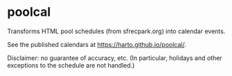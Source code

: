 # poolcal

Transforms HTML pool schedules (from sfrecpark.org) into calendar events.

See the published calendars at https://harto.github.io/poolcal/.

Disclaimer: no guarantee of accuracy, etc. (In particular, holidays and other exceptions to the schedule are not handled.)
